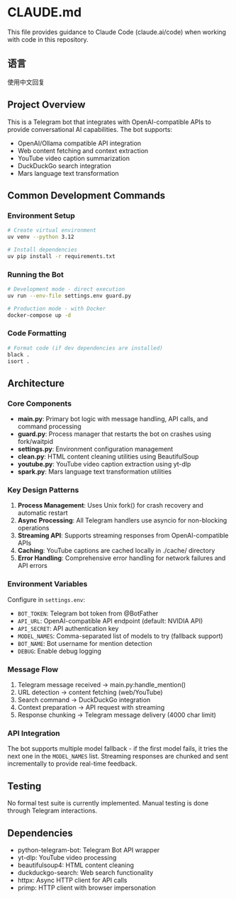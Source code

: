 # CLAUDE.md

This file provides guidance to Claude Code (claude.ai/code) when working with code in this repository.

## 语言

使用中文回复

## Project Overview

This is a Telegram bot that integrates with OpenAI-compatible APIs to provide conversational AI capabilities. The bot supports:
- OpenAI/Ollama compatible API integration
- Web content fetching and context extraction
- YouTube video caption summarization
- DuckDuckGo search integration
- Mars language text transformation

## Common Development Commands

### Environment Setup
```bash
# Create virtual environment
uv venv --python 3.12

# Install dependencies
uv pip install -r requirements.txt
```

### Running the Bot
```bash
# Development mode - direct execution
uv run --env-file settings.env guard.py

# Production mode - with Docker
docker-compose up -d
```

### Code Formatting
```bash
# Format code (if dev dependencies are installed)
black .
isort .
```

## Architecture

### Core Components

- **main.py**: Primary bot logic with message handling, API calls, and command processing
- **guard.py**: Process manager that restarts the bot on crashes using fork/waitpid
- **settings.py**: Environment configuration management
- **clean.py**: HTML content cleaning utilities using BeautifulSoup
- **youtube.py**: YouTube video caption extraction using yt-dlp
- **spark.py**: Mars language text transformation utilities

### Key Design Patterns

1. **Process Management**: Uses Unix fork() for crash recovery and automatic restart
2. **Async Processing**: All Telegram handlers use asyncio for non-blocking operations
3. **Streaming API**: Supports streaming responses from OpenAI-compatible APIs
4. **Caching**: YouTube captions are cached locally in ./cache/ directory
5. **Error Handling**: Comprehensive error handling for network failures and API errors

### Environment Variables

Configure in `settings.env`:
- `BOT_TOKEN`: Telegram bot token from @BotFather
- `API_URL`: OpenAI-compatible API endpoint (default: NVIDIA API)
- `API_SECRET`: API authentication key
- `MODEL_NAMES`: Comma-separated list of models to try (fallback support)
- `BOT_NAME`: Bot username for mention detection
- `DEBUG`: Enable debug logging

### Message Flow

1. Telegram message received → main.py:handle_mention()
2. URL detection → content fetching (web/YouTube)
3. Search command → DuckDuckGo integration
4. Context preparation → API request with streaming
5. Response chunking → Telegram message delivery (4000 char limit)

### API Integration

The bot supports multiple model fallback - if the first model fails, it tries the next one in the `MODEL_NAMES` list. Streaming responses are chunked and sent incrementally to provide real-time feedback.

## Testing

No formal test suite is currently implemented. Manual testing is done through Telegram interactions.

## Dependencies

- python-telegram-bot: Telegram Bot API wrapper
- yt-dlp: YouTube video processing
- beautifulsoup4: HTML content cleaning
- duckduckgo-search: Web search functionality
- httpx: Async HTTP client for API calls
- primp: HTTP client with browser impersonation
